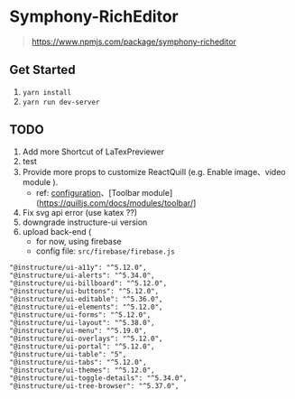 # Symphony-RichEditor 

> https://www.npmjs.com/package/symphony-richeditor

## Get Started

1. `yarn install`
2. `yarn run dev-server`


## TODO
1. Add more Shortcut of LaTexPreviewer
2. test
3. Provide more props to customize ReactQuill (e.g. Enable image、video module ). 
    * ref: [configuration](https://quilljs.com/docs/configuration/)、[Toolbar module](https://quilljs.com/docs/modules/toolbar/]
4. Fix svg api error (use katex ??)
5. downgrade instructure-ui version    
6. upload back-end (
    * for now, using firebase
    * config file: `src/firebase/firebase.js`

```
"@instructure/ui-a11y": "^5.12.0",
"@instructure/ui-alerts": "^5.34.0",
"@instructure/ui-billboard": "^5.12.0",
"@instructure/ui-buttons": "^5.12.0",
"@instructure/ui-editable": "^5.36.0",
"@instructure/ui-elements": "^5.12.0",
"@instructure/ui-forms": "^5.12.0",
"@instructure/ui-layout": "^5.38.0",
"@instructure/ui-menu": "^5.19.0",
"@instructure/ui-overlays": "^5.12.0",
"@instructure/ui-portal": "^5.12.0",
"@instructure/ui-table": "5",
"@instructure/ui-tabs": "^5.12.0",
"@instructure/ui-themes": "^5.12.0",
"@instructure/ui-toggle-details": "^5.34.0",
"@instructure/ui-tree-browser": "^5.37.0",
``` 


